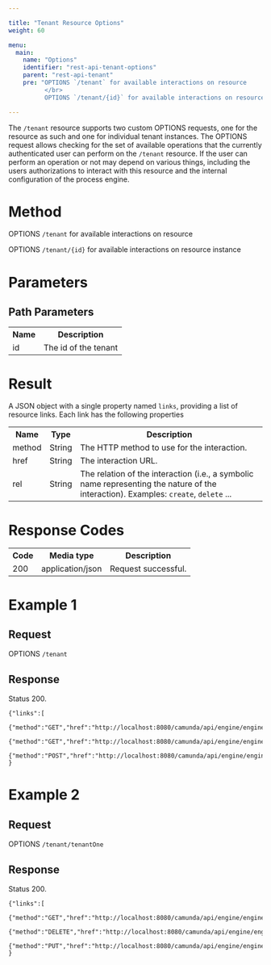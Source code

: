 ```yaml
---

title: "Tenant Resource Options"
weight: 60

menu:
  main:
    name: "Options"
    identifier: "rest-api-tenant-options"
    parent: "rest-api-tenant"
    pre: "OPTIONS `/tenant` for available interactions on resource
          </br>
          OPTIONS `/tenant/{id}` for available interactions on resource instance"

---
```



The `/tenant` resource supports two custom OPTIONS requests, one for the resource as such and one for individual tenant instances. The OPTIONS request allows checking for the set of available operations that the currently authenticated user can perform on the `/tenant` resource. If the user can perform an operation or not may depend on various things, including the users authorizations to interact with this resource and the internal configuration of the process engine.

# Method

OPTIONS `/tenant` for available interactions on resource

OPTIONS `/tenant/{id}` for available interactions on resource instance


# Parameters

## Path Parameters

<table class="table table-striped">
  <tr>
    <th>Name</th>
    <th>Description</th>
  </tr>
  <tr>
    <td>id</td>
    <td>The id of the tenant</td>
  </tr>
</table>


# Result

A JSON object with a single property named `links`, providing a list of resource links. Each link has the following properties

<table class="table table-striped">
  <tr>
    <th>Name</th>
    <th>Type</th>
    <th>Description</th>
  </tr>
  <tr>
    <td>method</td>
    <td>String</td>
    <td>The HTTP method to use for the interaction.</td>
  </tr>
  <tr>
    <td>href</td>
    <td>String</td>
    <td>The interaction URL.</td>
  </tr>
  <tr>
    <td>rel</td>
    <td>String</td>
    <td>The relation of the interaction (i.e., a symbolic name representing the nature of the interaction). Examples: <code>create</code>, <code>delete</code> ...</td>
  </tr>
</table>


# Response Codes


<table class="table table-striped">
  <tr>
    <th>Code</th>
    <th>Media type</th>
    <th>Description</th>
  </tr>
  <tr>
    <td>200</td>
    <td>application/json</td>
    <td>Request successful.</td>
  </tr>
</table>


# Example 1


## Request

OPTIONS `/tenant`

## Response

Status 200.

    {"links":[
        {"method":"GET","href":"http://localhost:8080/camunda/api/engine/engine/default/tenant","rel":"list"},
        {"method":"GET","href":"http://localhost:8080/camunda/api/engine/engine/default/tenant/count","rel":"count"},
        {"method":"POST","href":"http://localhost:8080/camunda/api/engine/engine/default/tenant/create","rel":"create"}]
    }


# Example 2

## Request

OPTIONS `/tenant/tenantOne`
## Response

Status 200.

    {"links":[
        {"method":"GET","href":"http://localhost:8080/camunda/api/engine/engine/default/tenant/tenantOne","rel":"self"},
        {"method":"DELETE","href":"http://localhost:8080/camunda/api/engine/engine/default/tenant/tenantOne","rel":"delete"},
        {"method":"PUT","href":"http://localhost:8080/camunda/api/engine/engine/default/tenant/tenantOne","rel":"update"}]
    }
